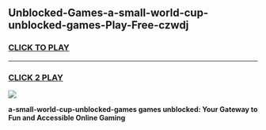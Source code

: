 
## Unblocked-Games-a-small-world-cup-unblocked-games-Play-Free-czwdj
<h3>
<a href="https://premium76.site?title=a-small-world-cup-unblocked-games&ref=20A">CLICK TO PLAY</a></h3>
<hr>

<h3>
<a href="https://premium76.site?title=a-small-world-cup-unblocked-games&ref=20A">CLICK 2 PLAY</a>
  
</h3>

<a href="https://premium76.site?title=a-small-world-cup-unblocked-games&ref=20A"><img src="https://clearcache.store/games.png"></a>


**a-small-world-cup-unblocked-games games unblocked: Your Gateway to Fun and Accessible Online Gaming**

